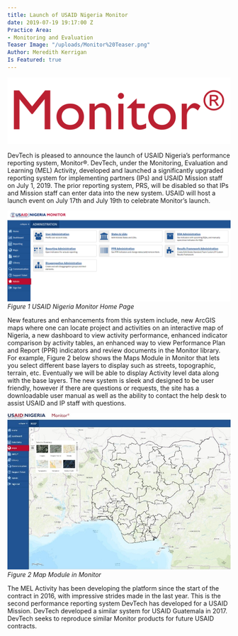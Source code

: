```yaml
---
title: Launch of USAID Nigeria Monitor
date: 2019-07-19 19:17:00 Z
Practice Area:
- Monitoring and Evaluation
Teaser Image: "/uploads/Monitor%20Teaser.png"
Author: Meredith Kerrigan
Is Featured: true
---
```


![Monitor 3.png](/uploads/Monitor%203.png)

DevTech is pleased to announce the launch of USAID Nigeria’s performance reporting system, Monitor®. DevTech, under the Monitoring, Evaluation and Learning (MEL) Activity, developed and launched a significantly upgraded reporting system for implementing partners (IPs) and USAID Mission staff on July 1, 2019. The prior reporting system, PRS, will be disabled so that IPs and Mission staff can enter data into the new system. USAID will host a launch event on July 17th and July 19th to celebrate Monitor’s launch.

![Monitor 1.png](/uploads/Monitor%201.png)
*Figure 1 USAID Nigeria Monitor Home Page*

New features and enhancements from this system include, new ArcGIS maps where one can locate project and activities on an interactive map of Nigeria, a new dashboard to view activity performance, enhanced indicator comparison by activity tables, an enhanced way to view Performance Plan and Report (PPR) indicators and review documents in the Monitor library. For example, Figure 2 below shows the Maps Module in Monitor that lets you select different base layers to display such as streets, topographic, terrain, etc. Eventually we will be able to display Activity level data along with the base layers. The new system is sleek and designed to be user friendly, however if there are questions or requests, the site has a downloadable user manual as well as the ability to contact the help desk to assist USAID and IP staff with questions. 

![Monitor 2.jpg](/uploads/Monitor%202.jpg)
*Figure 2 Map Module in Monitor*

The MEL Activity has been developing the platform since the start of the contract in 2016, with impressive strides made in the last year. This is the second performance reporting system DevTech has developed for a USAID Mission. DevTech developed a similar system for USAID Guatemala in 2017. DevTech seeks to reproduce similar Monitor products for future USAID contracts. 


